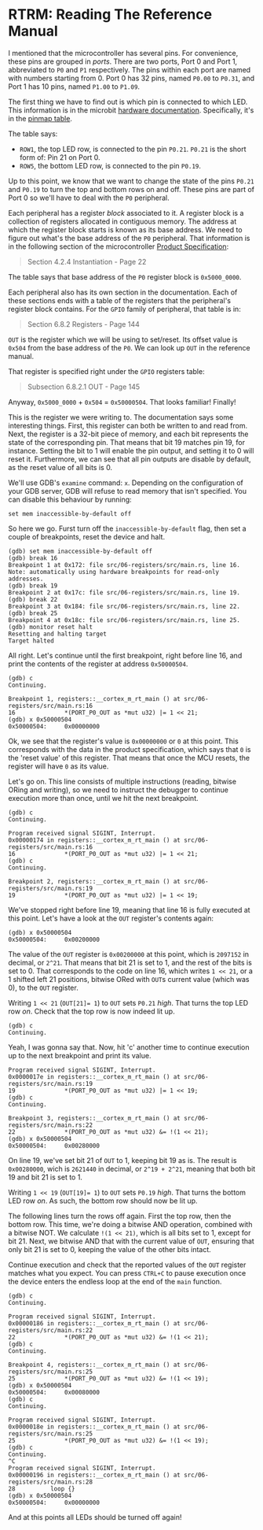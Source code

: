 # RTRM: Reading The Reference Manual

I mentioned that the microcontroller has several pins. For convenience, these pins are grouped in
*ports*. There are two ports, Port 0 and Port 1, abbreviated to `P0` and `P1` respectively. The pins within each
port are named with numbers starting from 0. Port 0 has 32 pins, named `P0.00` to `P0.31`, and Port 1 has 10 pins, named `P1.00` to `P1.09`.

The first thing we have to find out is which pin is connected to which LED. This information is in
the microbit [hardware documentation]. Specifically, it's in the [pinmap table].

[hardware documentation]: https://tech.microbit.org/hardware/schematic/#v2-pinmap
[pinmap table]: https://tech.microbit.org/hardware/schematic/#v2-pinmap

The table says:

- `ROW1`, the top LED row, is connected to the pin `P0.21`. `P0.21` is the short form of: Pin 21 on Port 0.
- `ROW5`, the bottom LED row, is connected to the pin `P0.19`.

Up to this point, we know that we want to change the state of the pins `P0.21` and `P0.19` to turn the
top and bottom rows on and off. These pins are part of Port 0 so we'll have to deal with the `P0`
peripheral.

Each peripheral has a register *block* associated to it. A register block is a collection of
registers allocated in contiguous memory. The address at which the register block starts is known as
its base address. We need to figure out what's the base address of the `P0` peripheral. That
information is in the following section of the microcontroller [Product Specification]:

[Product Specification]: https://docs.nordicsemi.com/bundle/nRF52833_PS_v1.6/resource/nRF52833_PS_v1.6.pdf

> Section 4.2.4 Instantiation - Page 22

The table says that base address of the `P0` register block is `0x5000_0000`.

Each peripheral also has its own section in the documentation. Each of these sections ends with a
table of the registers that the peripheral's register block contains. For the `GPIO` family of
peripheral, that table is in:

> Section 6.8.2 Registers - Page 144

`OUT` is the register which we will be using to set/reset. Its offset value is `0x504` from the base address 
of the `P0`. We can look up `OUT` in the reference manual. 

That register is specified right under the `GPIO` registers table:

> Subsection 6.8.2.1 OUT - Page 145

Anyway, `0x5000_0000` + `0x504` = `0x50000504`. That looks familiar! Finally! 

This is the register we were writing to. The documentation says some interesting things. First, this
register can both be written to and read from. Next, the register is a 32-bit piece of memory, and each bit
represents the state of the corresponding pin. That means that bit 19 matches pin 19, for instance.
Setting the bit to 1 will enable the pin output, and setting it to 0 will reset it. Furthermore,
we can see that all pin outputs are disable by default, as the reset value of all bits is 0.

We'll use GDB's `examine` command: `x`. Depending on the configuration of your GDB server,
GDB will refuse to read memory that isn't specified. You can disable this behaviour by running:

```
set mem inaccessible-by-default off
```

So here we go. Furst turn off the `inaccessible-by-default` flag, then set a couple of breakpoints, reset the device and halt.

```
(gdb) set mem inaccessible-by-default off
(gdb) break 16
Breakpoint 1 at 0x172: file src/06-registers/src/main.rs, line 16.
Note: automatically using hardware breakpoints for read-only addresses.
(gdb) break 19
Breakpoint 2 at 0x17c: file src/06-registers/src/main.rs, line 19.
(gdb) break 22
Breakpoint 3 at 0x184: file src/06-registers/src/main.rs, line 22.
(gdb) break 25
Breakpoint 4 at 0x18c: file src/06-registers/src/main.rs, line 25.
(gdb) monitor reset halt
Resetting and halting target
Target halted
```

All right. Let's continue until the first breakpoint, right before line 16, and print the contents of the register at address `0x50000504`.

```
(gdb) c
Continuing.

Breakpoint 1, registers::__cortex_m_rt_main () at src/06-registers/src/main.rs:16
16              *(PORT_P0_OUT as *mut u32) |= 1 << 21;
(gdb) x 0x50000504
0x50000504:     0x00000000
```

Ok, we see that the register's value is `0x00000000` or `0` at this point. This corresponds with the data in the product specification, which says that `0` is the 'reset value' of this register. That means that once the MCU resets, the register will have `0` as its value.

Let's go on. This line consists of multiple instructions (reading, bitwise ORing and writing), so we need to instruct the debugger to continue execution more than once, until we hit the next breakpoint.

```
(gdb) c
Continuing.

Program received signal SIGINT, Interrupt.
0x00000174 in registers::__cortex_m_rt_main () at src/06-registers/src/main.rs:16
16              *(PORT_P0_OUT as *mut u32) |= 1 << 21;
(gdb) c
Continuing.

Breakpoint 2, registers::__cortex_m_rt_main () at src/06-registers/src/main.rs:19
19              *(PORT_P0_OUT as *mut u32) |= 1 << 19;
```

We've stopped right before line 19, meaning that line 16 is fully executed at this point. Let's have a look at the `OUT` register's contents again:

```
(gdb) x 0x50000504
0x50000504:     0x00200000
```

The value of the `OUT` register is `0x00200000` at this point, which is `2097152` in decimal, or `2^21`. That means that bit 21 is set to 1, and the rest of the bits is set to 0. That corresponds to the code on line 16, which writes `1 << 21`, or a 1 shifted left 21 positions, bitwise ORed with `OUT`s current value (which was 0), to the `OUT` register.

Writing `1 << 21` (`OUT[21]= 1`)  to `OUT`  sets `P0.21` *high*. That turns the top LED row *on*. Check that the top row is now indeed lit up.

```
(gdb) c
Continuing.
```

Yeah, I was gonna say that. Now, hit 'c' another time to continue execution up to the next breakpoint and print its value.

```
Program received signal SIGINT, Interrupt.
0x0000017e in registers::__cortex_m_rt_main () at src/06-registers/src/main.rs:19
19              *(PORT_P0_OUT as *mut u32) |= 1 << 19;
(gdb) c
Continuing.

Breakpoint 3, registers::__cortex_m_rt_main () at src/06-registers/src/main.rs:22
22              *(PORT_P0_OUT as *mut u32) &= !(1 << 21);
(gdb) x 0x50000504
0x50000504:     0x00280000
```

On line 19, we've set bit 21 of `OUT` to 1, keeping bit 19 as is. The result is `0x00280000`, wich is `2621440` in decimal, or `2^19 + 2^21`, meaning that both bit 19 and bit 21 is set to 1.

Writing `1 << 19` (`OUT[19]= 1`) to `OUT` sets `P0.19` *high*. That turns the bottom LED row *on*. As such, the bottom row should now be lit up.

The following lines turn the rows off again. First the top row, then the bottom row. This time, we're doing a bitwise AND operation, combined with a bitwise NOT. We calculate  `!(1 << 21)`, which is all bits set to 1, except for bit 21. Next, we bitwise AND that with the current value of `OUT`, ensuring that only bit 21 is set to 0, keeping the value of the other bits intact.

Continue execution and check that the reported values of the `OUT` register matches what you expect. You can press `CTRL+C` to pause execution once the device enters the endless loop at the end of the `main` function.

```
(gdb) c
Continuing.

Program received signal SIGINT, Interrupt.
0x00000186 in registers::__cortex_m_rt_main () at src/06-registers/src/main.rs:22
22              *(PORT_P0_OUT as *mut u32) &= !(1 << 21);
(gdb) c
Continuing.

Breakpoint 4, registers::__cortex_m_rt_main () at src/06-registers/src/main.rs:25
25              *(PORT_P0_OUT as *mut u32) &= !(1 << 19);
(gdb) x 0x50000504
0x50000504:     0x00080000
(gdb) c
Continuing.

Program received signal SIGINT, Interrupt.
0x0000018e in registers::__cortex_m_rt_main () at src/06-registers/src/main.rs:25
25              *(PORT_P0_OUT as *mut u32) &= !(1 << 19);
(gdb) c
Continuing.
^C
Program received signal SIGINT, Interrupt.
0x00000196 in registers::__cortex_m_rt_main () at src/06-registers/src/main.rs:28
28          loop {}
(gdb) x 0x50000504
0x50000504:     0x00000000
```

And at this points all LEDs should be turned off again!